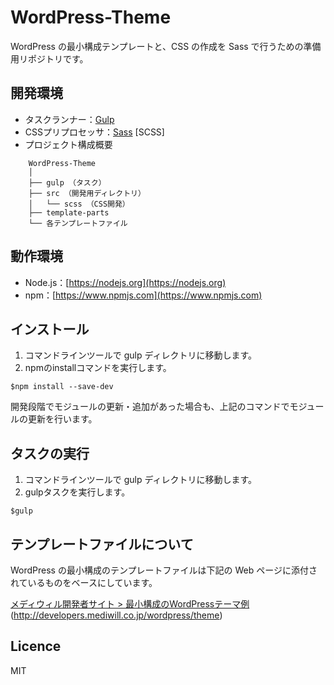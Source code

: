 # WordPress-Theme

WordPress の最小構成テンプレートと、CSS の作成を Sass で行うための準備用リポジトリです。

## 開発環境
* タスクランナー：[Gulp](http://gulpjs.com)
* CSSプリプロセッサ：[Sass](http://sass-lang.com/) [SCSS]
* プロジェクト構成概要
```
    WordPress-Theme
    │
    ├── gulp （タスク）
    ├── src （開発用ディレクトリ）
    │   └── scss （CSS開発）
    ├── template-parts
    └── 各テンプレートファイル
```
## 動作環境
* Node.js：[https://nodejs.org](https://nodejs.org)
* npm：[https://www.npmjs.com](https://www.npmjs.com)

## インストール
1. コマンドラインツールで gulp ディレクトリに移動します。
2. npmのinstallコマンドを実行します。
```
$npm install --save-dev
```

開発段階でモジュールの更新・追加があった場合も、上記のコマンドでモジュールの更新を行います。

## タスクの実行
1. コマンドラインツールで gulp ディレクトリに移動します。
2. gulpタスクを実行します。
```
$gulp
```

## テンプレートファイルについて

WordPress の最小構成のテンプレートファイルは下記の Web ページに添付されているものをベースにしています。

[メディウィル開発者サイト > 最小構成のWordPressテーマ例](http://developers.mediwill.co.jp/wordpress/theme)  
(http://developers.mediwill.co.jp/wordpress/theme)

## Licence

MIT
